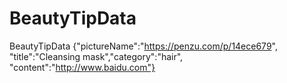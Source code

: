 # BeautyTipData
BeautyTipData {"pictureName":"https://penzu.com/p/14ece679", "title":"Cleansing mask","category":"hair", "content":"http://www.baidu.com"}
